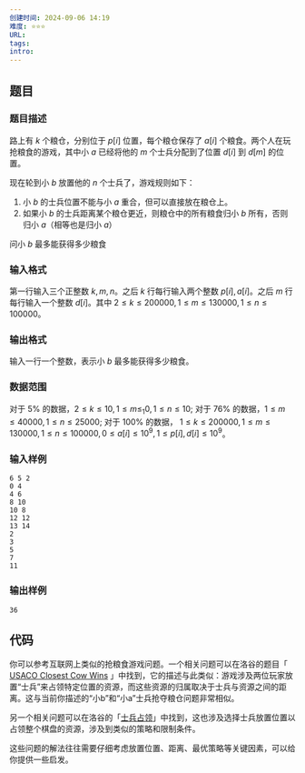 ```yaml
---
创建时间: 2024-09-06 14:19
难度: ⭐️⭐️⭐️
URL: 
tags: 
intro:
---
```

## 题目

### 题目描述

路上有 $k$ 个粮仓，分别位于 $p[i]$ 位置，每个粮仓保存了 $a[i]$ 个粮食。两个人在玩抢粮食的游戏，其中小 $a$ 已经将他的 $m$ 个士兵分配到了位置 $d[i]$ 到 $d[m]$ 的位置。

现在轮到小 $b$ 放置他的 $n$ 个士兵了，游戏规则如下：
1. 小 $b$ 的士兵位置不能与小 $a$ 重合，但可以直接放在粮仓上。
2. 如果小 $b$ 的士兵距离某个粮仓更近，则粮仓中的所有粮食归小 $b$ 所有，否则归小 $a$（相等也是归小 $a$）

问小 $b$ 最多能获得多少粮食

### 输入格式

第一行输入三个正整数 $k,m,n$。之后 $k$ 行每行输入两个整数 $p[i],a[i]$。之后 $m$ 行每行输入一个整数 $d[i]$。其中 $2\leqslant k \leqslant 200000, 1 \leqslant m \leqslant 130000, 1 \leqslant n \leqslant 100000$。

### 输出格式
输入一行一个整数，表示小 $b$ 最多能获得多少粮食。

### 数据范围

对于 $5\%$ 的数据，$2 \leqslant k \leqslant 10, 1\leqslant m \leqslant_{1}0, 1\leqslant n \leqslant 10$;
对于 $76\%$ 的数据，$1\leqslant m \leqslant 40000, 1\leqslant n \leqslant 25000$;
对于 $100\%$ 的数据，
$1 \leqslant k \leqslant 200000, 1 \leqslant m \leqslant 130000, 1 \leqslant n \leqslant 100000, 0 \leqslant a[i] \leqslant 10^9, 1\leqslant p[i], d[i] \leqslant 10^9$。

### 输入样例
```input1
6 5 2
0 4
4 6
8 10
10 8
12 12
13 14
2
3
5
7
11
```

### 输出样例

```output1
36
```

## 代码

你可以参考互联网上类似的抢粮食游戏问题。一个相关问题可以在洛谷的题目「 [USACO Closest Cow Wins](https://www.luogu.com.cn/problem/P7990) 」中找到，它的描述与此类似：游戏涉及两位玩家放置“士兵”来占领特定位置的资源，而这些资源的归属取决于士兵与资源之间的距离。这与当前你描述的“小b”和“小a”士兵抢夺粮仓问题非常相似。

另一个相关问题可以在洛谷的「[士兵占领](https://www.luogu.com.cn/problem/P4311)」中找到，这也涉及选择士兵放置位置以占领整个棋盘的资源，涉及到类似的策略和限制条件。

这些问题的解法往往需要仔细考虑放置位置、距离、最优策略等关键因素，可以给你提供一些启发。
